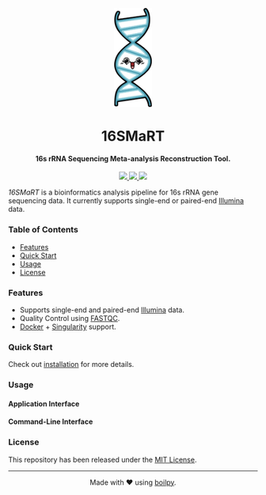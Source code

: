 <div align="center">
  <img src=".github/assets/logo.png" height="200">
  <h1>
      16SMaRT
  </h1>
  <h4>16s rRNA Sequencing Meta-analysis Reconstruction Tool.</h4>
</div>

<p align="center">
    <a href='https://github.com/achillesrasquinha/16SMaRT/actions?query=workflow:"Continuous Integration"'>
      <img src="https://img.shields.io/github/workflow/status/achillesrasquinha/16SMaRT/Continuous Integration?style=flat-square">
    </a>
    <a href="https://coveralls.io/github/achillesrasquinha/16SMaRT">
      <img src="https://img.shields.io/coveralls/github/achillesrasquinha/16SMaRT.svg?style=flat-square">
    </a>
    <a href="https://git.io/boilpy">
      <img src="https://img.shields.io/badge/made%20with-boilpy-red.svg?style=flat-square">
    </a>
</p>

*16SMaRT* is a bioinformatics analysis pipeline for 16s rRNA gene sequencing data. It currently supports single-end or paired-end [Illumina](https://www.illumina.com/) data.

### Table of Contents
* [Features](#features)
* [Quick Start](#quick-start)
* [Usage](#usage)
* [License](#license)

### Features

* Supports single-end and paired-end [Illumina](https://www.illumina.com/) data.
* Quality Control using [FASTQC](https://www.bioinformatics.babraham.ac.uk/projects/fastqc/).
* [Docker](https://www.docker.com/) + [Singularity](https://singularity.hpcng.org/) support.

### Quick Start

Check out [installation](docs/source/installation.md) for more details.

### Usage

#### Application Interface

#### Command-Line Interface

### License

This repository has been released under the [MIT License](LICENSE).

---

<div align="center">
  Made with ❤️ using <a href="https://git.io/boilpy">boilpy</a>.
</div>